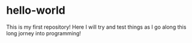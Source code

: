 # hello-world
This is my first repository!
Here I will try and test things as I go along this long jorney into programming!
